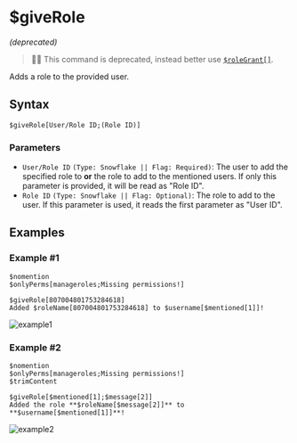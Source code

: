# $giveRole 
*(deprecated)*

> 🧙‍♂️ This command is deprecated, instead better use [`$roleGrant[]`](./roleGrant.md).

Adds a role to the provided user.

## Syntax
```
$giveRole[User/Role ID;(Role ID)]
```

### Parameters
- `User/Role ID` `(Type: Snowflake || Flag: Required)`: The user to add the specified role to **or** the role to add to the mentioned users. If only this parameter is provided, it will be read as "Role ID".
- `Role ID` `(Type: Snowflake || Flag: Optional)`: The role to add to the user. If this parameter is used, it reads the first parameter as "User ID".

## Examples
### Example #1
```
$nomention
$onlyPerms[manageroles;Missing permissions!]

$giveRole[807004801753284618]
Added $roleName[807004801753284618] to $username[$mentioned[1]]!
```
![example1](https://user-images.githubusercontent.com/69215413/123468942-6e8b6b80-d5c0-11eb-9102-afc48b70f622.png)

### Example #2
```
$nomention
$onlyPerms[manageroles;Missing permissions!]
$trimContent

$giveRole[$mentioned[1];$message[2]]
Added the role **$roleName[$message[2]]** to **$username[$mentioned[1]]**!
```
![example2](https://user-images.githubusercontent.com/111157596/250921826-a2a32410-a9da-4609-bee7-4076b8951e8b.png)
